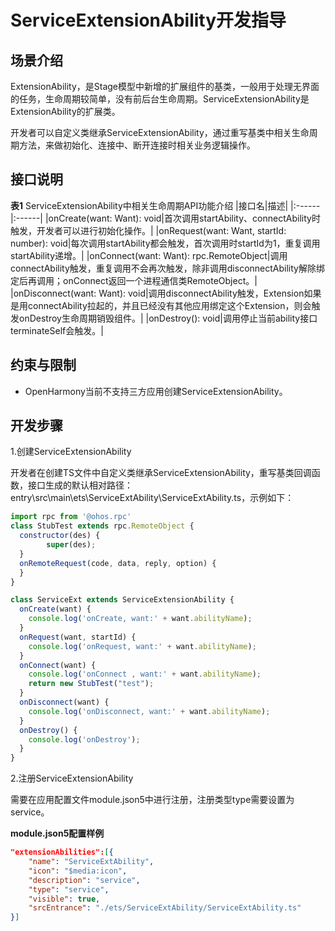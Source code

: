 # ServiceExtensionAbility开发指导

## 场景介绍
ExtensionAbility，是Stage模型中新增的扩展组件的基类，一般用于处理无界面的任务，生命周期较简单，没有前后台生命周期。ServiceExtensionAbility是ExtensionAbility的扩展类。

开发者可以自定义类继承ServiceExtensionAbility，通过重写基类中相关生命周期方法，来做初始化、连接中、断开连接时相关业务逻辑操作。

## 接口说明

**表1** ServiceExtensionAbility中相关生命周期API功能介绍
|接口名|描述|
|:------|:------|
|onCreate(want: Want): void|首次调用startAbility、connectAbility时触发，开发者可以进行初始化操作。|
|onRequest(want: Want, startId: number): void|每次调用startAbility都会触发，首次调用时startId为1，重复调用startAbility递增。|
|onConnect(want: Want): rpc.RemoteObject|调用connectAbility触发，重复调用不会再次触发，除非调用disconnectAbility解除绑定后再调用；onConnect返回一个进程通信类RemoteObject。|
|onDisconnect(want: Want): void|调用disconnectAbility触发，Extension如果是用connectAbility拉起的，并且已经没有其他应用绑定这个Extension，则会触发onDestroy生命周期销毁组件。|
|onDestroy(): void|调用停止当前ability接口terminateSelf会触发。|


## 约束与限制

- OpenHarmony当前不支持三方应用创建ServiceExtensionAbility。


## 开发步骤

1.创建ServiceExtensionAbility

开发者在创建TS文件中自定义类继承ServiceExtensionAbility，重写基类回调函数，接口生成的默认相对路径：entry\src\main\ets\ServiceExtAbility\ServiceExtAbility.ts，示例如下：

  ```js
  import rpc from '@ohos.rpc'
  class StubTest extends rpc.RemoteObject {
    constructor(des) {
          super(des);
    }
    onRemoteRequest(code, data, reply, option) {
    }
  }

  class ServiceExt extends ServiceExtensionAbility {
    onCreate(want) {
      console.log('onCreate, want:' + want.abilityName);
    }
    onRequest(want, startId) {
      console.log('onRequest, want:' + want.abilityName);
    }
    onConnect(want) {
      console.log('onConnect , want:' + want.abilityName);
      return new StubTest("test");
    }
    onDisconnect(want) {
      console.log('onDisconnect, want:' + want.abilityName);
    }
    onDestroy() {
      console.log('onDestroy');
    }
  }
  ```


2.注册ServiceExtensionAbility

需要在应用配置文件module.json5中进行注册，注册类型type需要设置为service。

**module.json5配置样例**

```json
"extensionAbilities":[{
    "name": "ServiceExtAbility",
    "icon": "$media:icon",
    "description": "service",
    "type": "service",
    "visible": true,
    "srcEntrance": "./ets/ServiceExtAbility/ServiceExtAbility.ts"
}]
```

